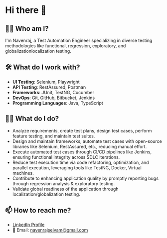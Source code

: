 # Hi there 👋

## 🙋‍♂️ Who am I?
I'm Navenraj, a Test Automation Engineer specializing in diverse testing methodologies like functional, regression, exploratory, and globalizationlocalization testing.

## 🛠️ What do I work with?
- **UI Testing**: Selenium, Playwright
- **API Testing**: RestAssured, Postman
- **Frameworks**: JUnit, TestNG, Cucumber
- **DevOps**: Git, GitHub, Bitbucket, Jenkins
- **Programming Languages**: Java, TypeScript

## 🧑‍💻 What do I do?
- Analyze requirements, create test plans, design test cases, perform feature testing, and maintain test suites.
- Design and maintain frameworks, automate test cases with open-source libraries like Selenium, RestAssured, etc., reducing manual effort.
- Execute automated test cases through CI/CD pipelines like Jenkins, ensuring functional integrity across SDLC iterations.
- Reduce test execution time via code refactoring, optimization, and parallel execution, leveraging tools like TestNG, Docker, Virtual machines.
- Contribute to enhancing application quality by promptly reporting bugs through regression analysis & exploratory testing.
- Validate global readiness of the application through localization/globalization testing.

## 📫 How to reach me?
- [LinkedIn Profile](https://www.linkedin.com/in/navenraj-selvam/)
- 📧 Email: navenrajselvam@gmail.com
